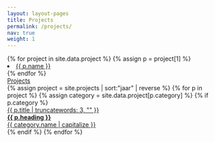 ```yaml
---
layout: layout-pages
title: Projects
permalink: /projects/
nav: true
weight: 1
---
```


<div class="grid">
	<div class="page-balloon">
		{% for project in site.data.project %}
		{% assign p = project[1] %}
			<div class="page-balloon__projects">
				<li class="page-balloon__projects-kop">
					<a href="{{ site.baseurl }}/projects/{{ p.name | slugify }}"  class="{{ p.color }}">
						{{ p.name }}
					</a>
				</li>
			</div>
		{% endfor %}
	</div>
</div>


<div class="tussenkop grijs-40">
	<a href="{{ site.baseurl }}/projects/">Projects</a>
</div>

<div class="page-box work-grid">
{% assign project = site.projects | sort:"jaar" | reverse %}
{% for p in project %}
{% assign category = site.data.project[p.category] %}
{% if p.category %}
<div class="page-badge work-grid-item">
	<a href="{{ p.url | prepend: site.baseurl }}">
		<div class="badge-projects bg-{{ category.color }} border-{{ category.color }}">
			<div class="badge-projects__kop {{ category.color }}">
				{{ p.title | truncatewords: 3, "" }}
			</div>
			<div class="badge-projects__heading">
				<strong>{{ p.heading }}</strong>
			</div>
			<div class="badge-projects__streep body-{{ category.color }}"></div>
			<div class="badge-projects__category {{ category.color }}">
				{{ category.name | capitalize }}
			</div>
		</div>
	</a>
</div>
{% endif %}
{% endfor %}
</div>
